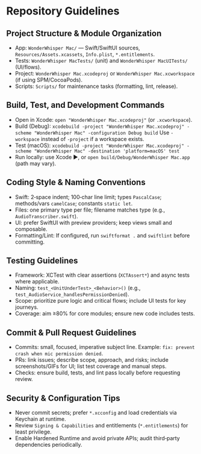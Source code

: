 # Repository Guidelines

## Project Structure & Module Organization
- App: `WonderWhisper Mac/` — Swift/SwiftUI sources, `Resources/Assets.xcassets`, `Info.plist`, `*.entitlements`.
- Tests: `WonderWhisper MacTests/` (unit) and `WonderWhisper MacUITests/` (UI/flows).
- Project: `WonderWhisper Mac.xcodeproj` or `WonderWhisper Mac.xcworkspace` (if using SPM/CocoaPods).
- Scripts: `Scripts/` for maintenance tasks (formatting, lint, release).

## Build, Test, and Development Commands
- Open in Xcode: `open "WonderWhisper Mac.xcodeproj"` (or `.xcworkspace`).
- Build (Debug):
  `xcodebuild -project "WonderWhisper Mac.xcodeproj" -scheme "WonderWhisper Mac" -configuration Debug build`
  Use `-workspace` instead of `-project` if a workspace exists.
- Test (macOS):
  `xcodebuild -project "WonderWhisper Mac.xcodeproj" -scheme "WonderWhisper Mac" -destination 'platform=macOS' test`
- Run locally: use Xcode ▶︎, or `open build/Debug/WonderWhisper Mac.app` (path may vary).

## Coding Style & Naming Conventions
- Swift: 2‑space indent; 100‑char line limit; types `PascalCase`; methods/vars `camelCase`; constants `static let`.
- Files: one primary type per file; filename matches type (e.g., `AudioTranscriber.swift`).
- UI: prefer SwiftUI with preview providers; keep views small and composable.
- Formatting/Lint: If configured, run `swiftformat .` and `swiftlint` before committing.

## Testing Guidelines
- Framework: XCTest with clear assertions (`XCTAssert*`) and async tests where applicable.
- Naming: `test_<UnitUnderTest>_<Behavior>()` (e.g., `test_AudioService_handlesPermissionDenied`).
- Scope: prioritize pure logic and critical flows; include UI tests for key journeys.
- Coverage: aim ≥80% for core modules; ensure new code includes tests.

## Commit & Pull Request Guidelines
- Commits: small, focused, imperative subject line. Example: `fix: prevent crash when mic permission denied`.
- PRs: link issues; describe scope, approach, and risks; include screenshots/GIFs for UI; list test coverage and manual steps.
- Checks: ensure build, tests, and lint pass locally before requesting review.

## Security & Configuration Tips
- Never commit secrets; prefer `*.xcconfig` and load credentials via Keychain at runtime.
- Review `Signing & Capabilities` and entitlements (`*.entitlements`) for least privilege.
- Enable Hardened Runtime and avoid private APIs; audit third‑party dependencies periodically.

